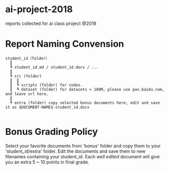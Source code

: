 # ai-project-2018
reports collected for ai class project @2018

# Report Naming Convension
```
student_id（folder）  
  ┃
  ┗ student_id.md / student_id.docx / ...  
  ┃
  ┗ src (folder)
  ┃  ┃
  ┃  ┗ scripts (folder) for codes.
  ┃  ┗ dataset (folder) for datasets > 100M, please use pan.baidu.com, and leave url here.
  ┃
  ┗ extra (folder) copy selected bonus documents here, edit and save it as $DOCUMENT-NAME$-student_id.docx
  
```
# Bonus Grading Policy

Select your favorite documents from 'bonus' folder and copy them to your 'student_id/extra' folder. Edit the documents and save them to new filenames containing your student_id. Each *well edited* document will give you an extra 5 ~ 10 points in final grade. 
